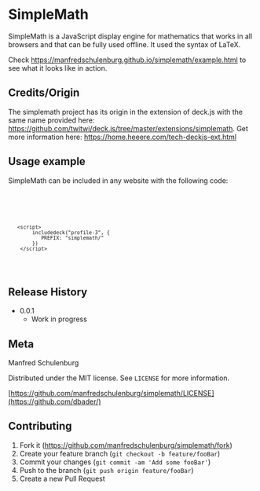 # SimpleMath
SimpleMath is a JavaScript display engine for mathematics that works in all browsers and that can be fully used offline. It used the syntax of LaTeX.

Check https://manfredschulenburg.github.io/simplemath/example.html to see what it looks like in action.


## Credits/Origin

The simplemath project has its origin in the extension of deck.js with the same name provided here: https://github.com/twitwi/deck.js/tree/master/extensions/simplemath. Get more information here: https://home.heeere.com/tech-deckjs-ext.html



## Usage example

SimpleMath can be included in any website with the following code:

<code>
  
  <script src="simplemath/extensions/includedeck/load.js"></script>
       <script>
            includedeck("profile-3", {
               PREFIX: "simplemath/" 
            })
        </script>
 </code>



## Release History


* 0.0.1
    * Work in progress

## Meta

Manfred Schulenburg

Distributed under the MIT license. See ``LICENSE`` for more information.

[https://github.com/manfredschulenburg/simplemath/LICENSE](https://github.com/dbader/)

## Contributing

1. Fork it (<https://github.com/manfredschulenburg/simplemath/fork>)
2. Create your feature branch (`git checkout -b feature/fooBar`)
3. Commit your changes (`git commit -am 'Add some fooBar'`)
4. Push to the branch (`git push origin feature/fooBar`)
5. Create a new Pull Request
